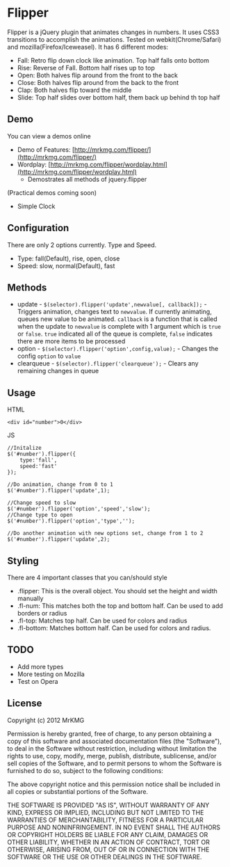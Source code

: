 Flipper
=======

Flipper is a jQuery plugin that animates changes in numbers. It uses CSS3 transitions to
accomplish the animations. Tested on webkit(Chrome/Safari) and mozilla(Firefox/Iceweasel).
It has 6 different modes:

- Fall: Retro flip down clock like animation. Top half falls onto bottom
- Rise: Reverse of Fall. Bottom half rises up to top
- Open: Both halves flip around from the front to the back
- Close: Both halves flip around from the back to the front
- Clap: Both halves flip toward the middle
- Slide: Top half slides over bottom half, them back up behind th top half

Demo
----

You can view a demos online
- Demo of Features: [http://mrkmg.com/flipper/](http://mrkmg.com/flipper/)
- Wordplay: [http://mrkmg.com/flipper/wordplay.html](http://mrkmg.com/flipper/wordplay.html)
    - Demostrates all methods of jquery.flipper

(Practical demos coming soon)
- Simple Clock

Configuration
-------------

There are only 2 options currently. Type and Speed.

- Type: fall(Default), rise, open, close
- Speed: slow, normal(Default), fast

Methods
-------

- update - `$(selector).flipper('update',newvalue[, callback]);` - Triggers animation, changes text to `newvalue`. If currently animating, queues new value to be animated. `callback` is a function that is called when the update to `newvalue` is complete with 1 argument which is `true` or `false`. `true` indicated all of the queue is complete, `false` indicates there are more items to be processed
- option - `$(selector).flipper('option',config,value);` - Changes the config `option` to `value`
- clearqueue - `$(selector).flipper('clearqueue');` - Clears any remaining changes in queue

Usage
-----


HTML

    <div id="number">0</div>

JS

    //Initalize
    $('#number').flipper({
        type:'fall',
        speed:'fast'
    });

    //Do animation, change from 0 to 1
    $('#number').flipper('update',1);

    //Change speed to slow
    $('#number').flipper('option','speed','slow');
    //Change type to open
    $('#number').flipper('option','type','');

    //Do another animation with new options set, change from 1 to 2
    $('#number').flipper('update',2);

Styling
--------

There are 4 important classes that you can/should style
- .flipper: This is the overall object. You should set the height and width manually
- .fl-num: This matches both the top and bottom half. Can be used to add borders or radius
- .fl-top: Matches top half. Can be used for colors and radius
- .fl-bottom: Matches bottom half. Can be used for colors and radius.

TODO
----

- Add more types
- More testing on Mozilla
- Test on Opera


License
-------

Copyright (c) 2012 MrKMG

Permission is hereby granted, free of charge, to any person obtaining a copy of this software and associated documentation files (the "Software"), to deal in the Software without restriction, including without limitation the rights to use, copy, modify, merge, publish, distribute, sublicense, and/or sell copies of the Software, and to permit persons to whom the Software is furnished to do so, subject to the following conditions:

The above copyright notice and this permission notice shall be included in all copies or substantial portions of the Software.

THE SOFTWARE IS PROVIDED "AS IS", WITHOUT WARRANTY OF ANY KIND, EXPRESS OR IMPLIED, INCLUDING BUT NOT LIMITED TO THE WARRANTIES OF MERCHANTABILITY, FITNESS FOR A PARTICULAR PURPOSE AND NONINFRINGEMENT. IN NO EVENT SHALL THE AUTHORS OR COPYRIGHT HOLDERS BE LIABLE FOR ANY CLAIM, DAMAGES OR OTHER LIABILITY, WHETHER IN AN ACTION OF CONTRACT, TORT OR OTHERWISE, ARISING FROM, OUT OF OR IN CONNECTION WITH THE SOFTWARE OR THE USE OR OTHER DEALINGS IN THE SOFTWARE.
